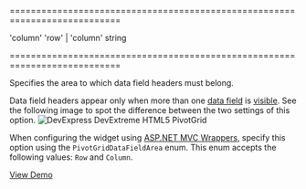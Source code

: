 <!--**
/*-------------------------------------------
    Auto-generated file. Do not modify.
-------------------------------------------

**-->
===========================================================================
<!--default-->'column'<!--/default-->
<!--acceptValues-->'row' | 'column'<!--/acceptValues-->
<!--type-->string<!--/type-->
===========================================================================

<!--shortDescription-->
Specifies the area to which data field headers must belong.
<!--/shortDescription-->

<!--fullDescription-->
Data field headers appear only when more than one [data field](/Documentation/ApiReference/Data_Layer/PivotGridDataSource/Configuration/fields/#area) is [visible](/Documentation/ApiReference/Data_Layer/PivotGridDataSource/Configuration/fields/#visible). See the following image to spot the difference between the two settings of this option.
![DevExpress DevExtreme HTML5 PivotGrid](/Content/images/doc/17_1/DataGrid/PivotGrid_dataFieldArea.png)

When configuring the widget using [ASP.NET MVC Wrappers](/Documentation/Guide/ASP.NET_MVC_Wrappers/Fundamentals/), specify this option using the `PivotGridDataFieldArea` enum. This enum accepts the following values: `Row` and `Column`.

<a href="https://js.devexpress.com/Demos/WidgetsGallery/Demo/Pivot_Grid/LayoutCustomization/jQuery/Light/" class="button orange small fix-width-155" style="margin-right: 20px;" target="_blank">View Demo</a>
<!--/fullDescription-->